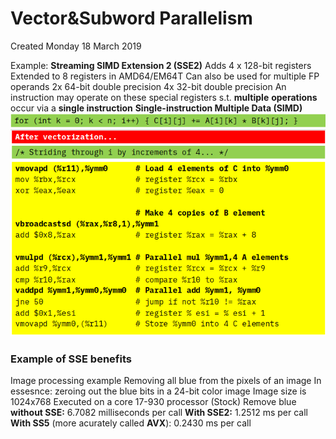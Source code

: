 # Vector&Subword Parallelism
Created Monday 18 March 2019

Example: **Streaming SIMD Extension 2 (SSE2)**
Adds 4 x 128-bit registers
Extended to 8 registers in AMD64/EM64T
Can also be used for multiple FP operands
2x 64-bit double precision
4x 32-bit double precision
An instruction may operate on these special registers s.t. **multiple** **operations** occur via  a **single instruction**
**Single-instruction Multiple Data (SIMD)**
![](./Vector&Subword_Parallelism/pasted_image001.png)
![](./Vector&Subword_Parallelism/pasted_image.png)

### Example of SSE benefits
Image processing example
Removing all blue from the pixels of an image
In essesnce: zeroing out the blue bits in a 24-bit color image
Image size is 1024x768
Executed on a core 17-930 processor (Stock)
Remove blue **without SSE:** 6.7082 milliseconds per call
**With SSE2:** 1.2512 ms per call
**With SS5** (more acurately called **AVX**): 0.2430 ms per call
	

